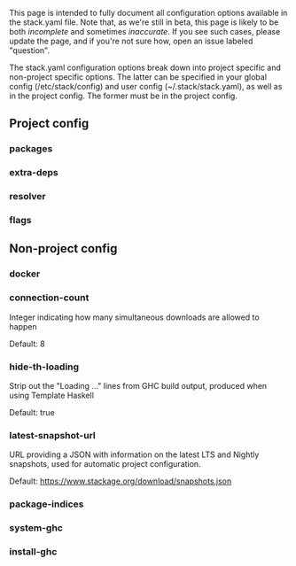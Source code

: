 This page is intended to fully document all configuration options available in the stack.yaml file. Note that, as we're still in beta, this page is likely to be both *incomplete* and sometimes *inaccurate*. If you see such cases, please update the page, and if you're not sure how, open an issue labeled "question".

The stack.yaml configuration options break down into project specific and non-project specific options. The latter can be specified in your global config (/etc/stack/config) and user config (~/.stack/stack.yaml), as well as in the project config. The former must be in the project config.

## Project config

### packages

### extra-deps

### resolver

### flags

## Non-project config

### docker

### connection-count

Integer indicating how many simultaneous downloads are allowed to happen

Default: 8

### hide-th-loading

Strip out the "Loading ..." lines from GHC build output, produced when using Template Haskell

Default: true

### latest-snapshot-url

URL providing a JSON with information on the latest LTS and Nightly snapshots, used for automatic project configuration.

Default: https://www.stackage.org/download/snapshots.json

### package-indices

### system-ghc

### install-ghc